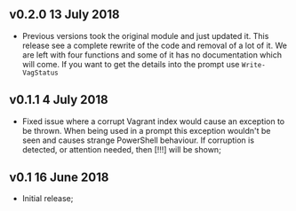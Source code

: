 ## v0.2.0 13 July 2018
* Previous versions took the original module and just updated it. This release see a complete rewrite of the code and removal of a lot of it. We are left with four functions and some of it has no documentation which will come. If you want to get the details into the prompt use `Write-VagStatus`

## v0.1.1 4 July 2018
* Fixed issue where a corrupt Vagrant index would cause an exception to be thrown. When being used in a prompt this exception wouldn't be seen and causes strange PowerShell behaviour. If corruption is detected, or attention needed, then [!!!] will be shown;

## v0.1 16 June 2018
* Initial release;